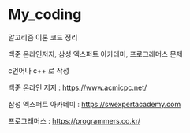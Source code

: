 # My_coding

알고리즘 이론 코드 정리 

백준 온라인저지, 삼성 엑스퍼트 아카데미, 프로그래머스 문제

c언어나 c++ 로 작성



백준 온라인 저지 : https://www.acmicpc.net/

삼성 엑스퍼트 아카데미 : https://swexpertacademy.com

프로그래머스 : https://programmers.co.kr/
